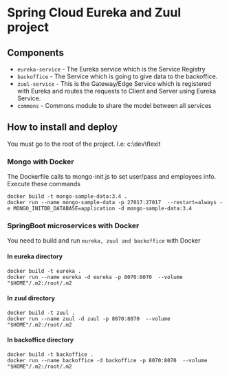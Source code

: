 # Spring Cloud Eureka and Zuul project

## Components
- `eureka-service` - The Eureka service which is the Service Registry
- `backoffice` - The Service which is going to give data to the backoffice.
- `zuul-service` - This is the Gateway/Edge Service which is registered with Eureka and routes the requests to Client and Server using Eureka Service.
- `commons` - Commons module to share the model between all services 

## How to install and deploy
You must go to the root of the project. I.e: c:\dev\flexit
### Mongo with Docker 
The Dockerfile calls to mongo-init.js to set user/pass and employees info. Execute these commands 
```shell script
docker build -t mongo-sample-data:3.4 .
docker run --name mongo-sample-data -p 27017:27017  --restart=always -e MONGO_INITDB_DATABASE=application -d mongo-sample-data:3.4
```
### SpringBoot microservices with Docker
You need to build and run `eureka, zuul and backoffice` with Docker 
 
 #### In eureka directory
```shell script
docker build -t eureka .
docker run --name eureka -d eureka -p 8070:8070  --volume "$HOME"/.m2:/root/.m2
```

 #### In zuul directory
```shell script
docker build -t zuul .
docker run --name zuul -d zuul -p 8070:8070  --volume "$HOME"/.m2:/root/.m2
```

 #### In backoffice directory
```shell script
docker build -t backoffice .
docker run --name backoffice -d backoffice -p 8070:8070  --volume "$HOME"/.m2:/root/.m2
```